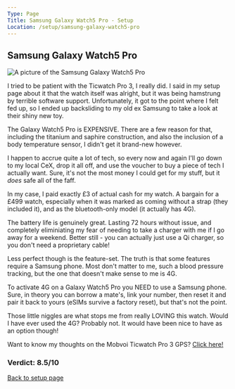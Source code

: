 ```yaml
---
Type: Page
Title: Samsung Galaxy Watch5 Pro - Setup
Location: /setup/samsung-galaxy-watch5-pro
---
```


## Samsung Galaxy Watch5 Pro

<div class="img-container-wide"> <img class="setup-image" alt="A picture of the Samsung Galaxy Watch5 Pro" src="https://raw.githubusercontent.com/george-probably/chachanidze.com/main/Images/setup/samsung-galaxy-watch5-pro.webp.webp"> </div>

I tried to be patient with the Ticwatch Pro 3, I really did. I said in my setup page about it that the watch itself was alright, but it was being hamstrung by terrible software support. Unfortunately, it got to the point where I felt fed up, so I ended up backsliding to my old ex Samsung to take a look at their shiny new toy.

The Galaxy Watch5 Pro is EXPENSIVE. There are a few reason for that, including the titanium and saphire construction, and also the inclusion of a body temperature sensor, I didn't get it brand-new however.

I happen to accrue quite a lot of tech, so every now and again I'll go down to my local CeX, drop it all off, and use the voucher to buy a piece of tech I actually want. Sure, it's not the most money I could get for my stuff, but it *does* safe all of the faff.

In my case, I paid exactly £3 of actual cash for my watch. A bargain for a £499 watch, especially when it was marked as coming without a strap (they included it), and as the bluetooth-only model (it actually has 4G).

The battery life is genuinely great. Lasting 72 hours without issue, and completely eliminiating my fear of needing to take a charger with me if I go away for a weekend. Better still - you can actually just use a Qi charger, so you don't need a proprietary cable!

Less perfect though is the feature-set. The truth is that some features require a Samsung phone. Most don't matter to me, such a blood pressure tracking, but the one that doesn't make sense to me is 4G. 

To activate 4G on a Galaxy Watch5 Pro you NEED to use a Samsung phone. Sure, in theory you can borrow a mate's, link your number, then reset it and pair it back to yours (eSIMs survive a factory reset), but that's not the point.

Those little niggles are what stops me from really LOVING this watch. Would I have ever used the 4G? Probably not. It would have been nice to have as an option though!

Want to know my thoughts on the Mobvoi Ticwatch Pro 3 GPS? [Click here!](/setup/mobvoi-ticwatch-pro-3-gps)
### Verdict: 8.5/10

[Back to setup page](/setup)